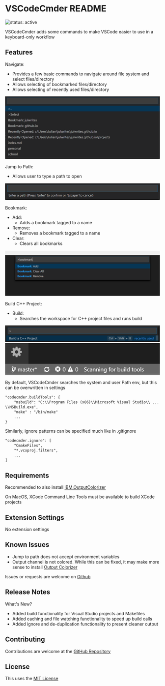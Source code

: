 # VSCodeCmder README

![status: active](https://img.shields.io/badge/status-active-green.svg)

VSCodeCmder adds some commands to make VSCode easier to use in a keyboard-only workflow

## Features

Navigate:

-   Provides a few basic commands to navigate around file system and select files/directory
-   Allows selecting of bookmarked files/directory
-   Allows selecting of recently used files/directory

![Navigate](/images/Navigate.png)

Jump to Path:

-   Allows user to type a path to open

![Jump to Path](/images/Jump_to_Path.png)

Bookmark:

-   Add:
    -   Adds a bookmark tagged to a name
-   Remove:
    -   Removes a bookmark tagged to a name
-   Clear:
    -   Clears all bookmarks

![bookmarks](/images/Bookmarks.png)

Build C++ Project:

- Build:
    - Searches the workspace for C++ project files and runs build

![cppbuild_command](/images/CppBuild_Command.png)
![cppbuild_status](/images/CppBuild_StatusBar.png)

By default, VSCodeCmder searches the system and user Path env, but this can be overwritten in settings

```
"codecmder.buildTools": {
    "msbuild": "C:\\Program Files (x86)\\Microsoft Visual Studio\\ ... \\MSBuild.exe", 
    "make" : "/bin/make"
    ... 
}
```

Similarly, ignore patterns can be specified much like in .gitignore 

```
"codecmder.ignore": [
    "CmakeFiles", 
    "*.vcxproj.filters",
    ...
]
```

## Requirements

Recommended to also install [IBM.OutputColorizer](https://marketplace.visualstudio.com/items?itemName=IBM.output-colorizer)

On MacOS, XCode Command Line Tools must be available to build XCode projects

## Extension Settings

No extension settings

## Known Issues

-   Jump to path does not accept environment variables
-   Output channel is not colored. While this can be fixed, it may make more sense to install [Output Colorizer](https://marketplace.visualstudio.com/items?itemName=IBM.output-colorizer)

Issues or requests are welcome on [Github](https://github.com/julwrites/VSCode_Explorer)

## Release Notes

What's New?

-   Added build functionality for Visual Studio projects and Makefiles
-   Added caching and file watching functionality to speed up build calls
-   Added ignore and de-duplication functionality to present cleaner output

## Contributing

Contributions are welcome at the [GitHub Repository](https://github.com/julwrites/VSCode_Explorer)

## License

This uses the [MIT License](https://github.com/julwrites/VSCode_Explorer/blob/master/LICENSE)
